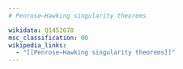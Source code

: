 ```yaml
---
# Penrose–Hawking singularity theorems

wikidata: Q1452678
msc_classification: 00
wikipedia_links:
  - "[[Penrose–Hawking singularity theorems]]"
---
```

